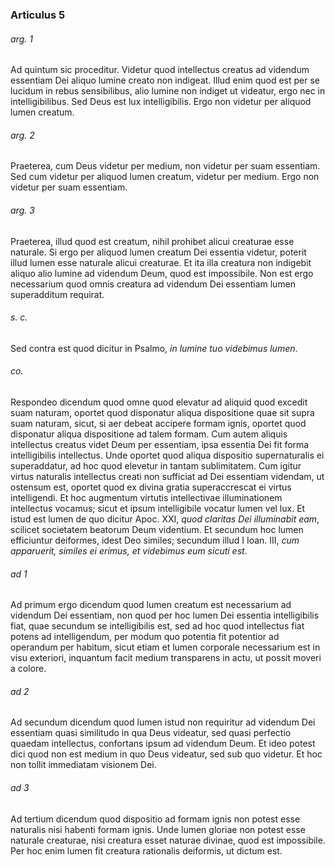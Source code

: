 ### Articulus 5

###### arg. 1
Ad quintum sic proceditur. Videtur quod intellectus creatus ad videndum essentiam Dei aliquo lumine creato non indigeat. Illud enim quod est per se lucidum in rebus sensibilibus, alio lumine non indiget ut videatur, ergo nec in intelligibilibus. Sed Deus est lux intelligibilis. Ergo non videtur per aliquod lumen creatum.

###### arg. 2
Praeterea, cum Deus videtur per medium, non videtur per suam essentiam. Sed cum videtur per aliquod lumen creatum, videtur per medium. Ergo non videtur per suam essentiam.

###### arg. 3
Praeterea, illud quod est creatum, nihil prohibet alicui creaturae esse naturale. Si ergo per aliquod lumen creatum Dei essentia videtur, poterit illud lumen esse naturale alicui creaturae. Et ita illa creatura non indigebit aliquo alio lumine ad videndum Deum, quod est impossibile. Non est ergo necessarium quod omnis creatura ad videndum Dei essentiam lumen superadditum requirat.

###### s. c.
Sed contra est quod dicitur in Psalmo, *in lumine tuo videbimus lumen*.

###### co.
Respondeo dicendum quod omne quod elevatur ad aliquid quod excedit suam naturam, oportet quod disponatur aliqua dispositione quae sit supra suam naturam, sicut, si aer debeat accipere formam ignis, oportet quod disponatur aliqua dispositione ad talem formam. Cum autem aliquis intellectus creatus videt Deum per essentiam, ipsa essentia Dei fit forma intelligibilis intellectus. Unde oportet quod aliqua dispositio supernaturalis ei superaddatur, ad hoc quod elevetur in tantam sublimitatem. Cum igitur virtus naturalis intellectus creati non sufficiat ad Dei essentiam videndam, ut ostensum est, oportet quod ex divina gratia superaccrescat ei virtus intelligendi. Et hoc augmentum virtutis intellectivae illuminationem intellectus vocamus; sicut et ipsum intelligibile vocatur lumen vel lux. Et istud est lumen de quo dicitur Apoc. XXI, *quod claritas Dei illuminabit eam*, scilicet societatem beatorum Deum videntium. Et secundum hoc lumen efficiuntur deiformes, idest Deo similes; secundum illud I Ioan. III, *cum apparuerit, similes ei erimus, et videbimus eum sicuti est*.

###### ad 1
Ad primum ergo dicendum quod lumen creatum est necessarium ad videndum Dei essentiam, non quod per hoc lumen Dei essentia intelligibilis fiat, quae secundum se intelligibilis est, sed ad hoc quod intellectus fiat potens ad intelligendum, per modum quo potentia fit potentior ad operandum per habitum, sicut etiam et lumen corporale necessarium est in visu exteriori, inquantum facit medium transparens in actu, ut possit moveri a colore.

###### ad 2
Ad secundum dicendum quod lumen istud non requiritur ad videndum Dei essentiam quasi similitudo in qua Deus videatur, sed quasi perfectio quaedam intellectus, confortans ipsum ad videndum Deum. Et ideo potest dici quod non est medium in quo Deus videatur, sed sub quo videtur. Et hoc non tollit immediatam visionem Dei.

###### ad 3
Ad tertium dicendum quod dispositio ad formam ignis non potest esse naturalis nisi habenti formam ignis. Unde lumen gloriae non potest esse naturale creaturae, nisi creatura esset naturae divinae, quod est impossibile. Per hoc enim lumen fit creatura rationalis deiformis, ut dictum est.

